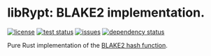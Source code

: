 # libRypt: BLAKE2 implementation.

[![license](https://img.shields.io/github/license/librypt/librypt-hash-blake2)](https://www.github.com/librypt/librypt-hash-blake2/LICENSE)
[![test status](https://img.shields.io/github/actions/workflow/status/librypt/librypt-hash-blake2/rust.yml)](https://www.github.com/librypt/librypt-hash-blake2/actions)
[![issues](https://img.shields.io/github/issues/librypt/librypt-hash-blake2)](https://www.github.com/librypt/librypt-hash-blake2/issues)
[![dependency status](https://deps.rs/repo/github/librypt/librypt-hash-blake2/status.svg)](https://deps.rs/repo/github/librypt/librypt-hash-blake2)

Pure Rust implementation of the [BLAKE2 hash function](https://en.wikipedia.org/wiki/BLAKE_(hash_function)).
